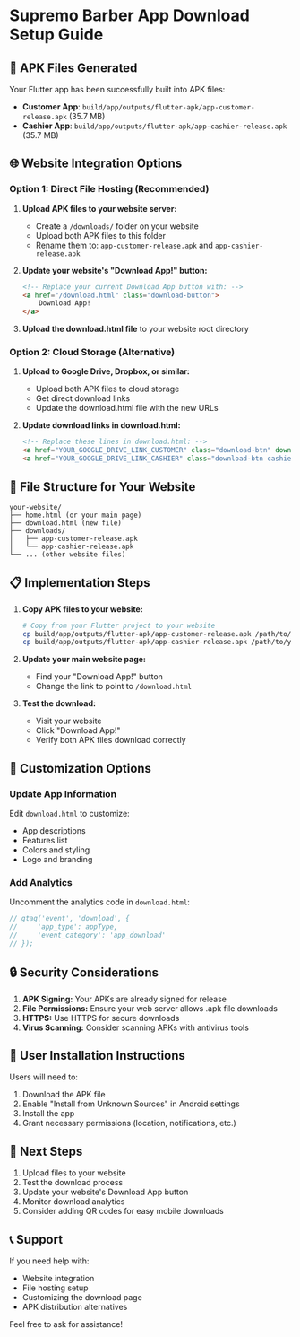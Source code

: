 # Supremo Barber App Download Setup Guide

## 📱 APK Files Generated
Your Flutter app has been successfully built into APK files:

- **Customer App**: `build/app/outputs/flutter-apk/app-customer-release.apk` (35.7 MB)
- **Cashier App**: `build/app/outputs/flutter-apk/app-cashier-release.apk` (35.7 MB)

## 🌐 Website Integration Options

### Option 1: Direct File Hosting (Recommended)
1. **Upload APK files to your website server:**
   - Create a `/downloads/` folder on your website
   - Upload both APK files to this folder
   - Rename them to: `app-customer-release.apk` and `app-cashier-release.apk`

2. **Update your website's "Download App!" button:**
   ```html
   <!-- Replace your current Download App button with: -->
   <a href="/download.html" class="download-button">
       Download App!
   </a>
   ```

3. **Upload the download.html file** to your website root directory

### Option 2: Cloud Storage (Alternative)
1. **Upload to Google Drive, Dropbox, or similar:**
   - Upload both APK files to cloud storage
   - Get direct download links
   - Update the download.html file with the new URLs

2. **Update download links in download.html:**
   ```html
   <!-- Replace these lines in download.html: -->
   <a href="YOUR_GOOGLE_DRIVE_LINK_CUSTOMER" class="download-btn" download>
   <a href="YOUR_GOOGLE_DRIVE_LINK_CASHIER" class="download-btn cashier" download>
   ```

## 🔧 File Structure for Your Website
```
your-website/
├── home.html (or your main page)
├── download.html (new file)
├── downloads/
│   ├── app-customer-release.apk
│   └── app-cashier-release.apk
└── ... (other website files)
```

## 📋 Implementation Steps

1. **Copy APK files to your website:**
   ```bash
   # Copy from your Flutter project to your website
   cp build/app/outputs/flutter-apk/app-customer-release.apk /path/to/your/website/downloads/
   cp build/app/outputs/flutter-apk/app-cashier-release.apk /path/to/your/website/downloads/
   ```

2. **Update your main website page:**
   - Find your "Download App!" button
   - Change the link to point to `/download.html`

3. **Test the download:**
   - Visit your website
   - Click "Download App!"
   - Verify both APK files download correctly

## 🎨 Customization Options

### Update App Information
Edit `download.html` to customize:
- App descriptions
- Features list
- Colors and styling
- Logo and branding

### Add Analytics
Uncomment the analytics code in `download.html`:
```javascript
// gtag('event', 'download', {
//     'app_type': appType,
//     'event_category': 'app_download'
// });
```

## 🔒 Security Considerations

1. **APK Signing:** Your APKs are already signed for release
2. **File Permissions:** Ensure your web server allows .apk file downloads
3. **HTTPS:** Use HTTPS for secure downloads
4. **Virus Scanning:** Consider scanning APKs with antivirus tools

## 📱 User Installation Instructions

Users will need to:
1. Download the APK file
2. Enable "Install from Unknown Sources" in Android settings
3. Install the app
4. Grant necessary permissions (location, notifications, etc.)

## 🚀 Next Steps

1. Upload files to your website
2. Test the download process
3. Update your website's Download App button
4. Monitor download analytics
5. Consider adding QR codes for easy mobile downloads

## 📞 Support

If you need help with:
- Website integration
- File hosting setup
- Customizing the download page
- APK distribution alternatives

Feel free to ask for assistance!
